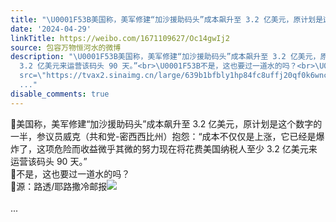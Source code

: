 ```yaml
---
title: "\U0001F53B美国称，美军修建“加沙援助码头”成本飙升至 3.2 亿美元，原计划是这个数字的一半，参议员威克（共和党-密西西比州）抱怨：“成本不仅仅是上涨，它已经是爆..."
date: '2024-04-29'
linkTitle: https://weibo.com/1671109627/Oc14gwIj2
source: 包容万物恒河水的微博
description: "\U0001F53B美国称，美军修建“加沙援助码头”成本飙升至 3.2 亿美元，原计划是这个数字的一半，参议员威克（共和党-密西西比州）抱怨：“成本不仅仅是上涨，它已经是爆炸了，这项危险而收益微乎其微的努力现在将花费美国纳税人至少
  3.2 亿美元来运营该码头 90 天。”<br>\U0001F53B不是，这也要过一道水的吗？<br>\U0001F53B源：路透/耶路撒冷邮报<img style=\"\"
  src=\"https://tvax2.sinaimg.cn/large/639b1bfbly1hp84fc8uffj20qf0k6wnc.jpg\" referrerpolicy=\"no-referrer\"><br><br>
  ..."
disable_comments: true
---
```

🔻美国称，美军修建“加沙援助码头”成本飙升至 3.2 亿美元，原计划是这个数字的一半，参议员威克（共和党-密西西比州）抱怨：“成本不仅仅是上涨，它已经是爆炸了，这项危险而收益微乎其微的努力现在将花费美国纳税人至少 3.2 亿美元来运营该码头 90 天。”<br>🔻不是，这也要过一道水的吗？<br>🔻源：路透/耶路撒冷邮报<img style="" src="https://tvax2.sinaimg.cn/large/639b1bfbly1hp84fc8uffj20qf0k6wnc.jpg" referrerpolicy="no-referrer"><br><br> ...